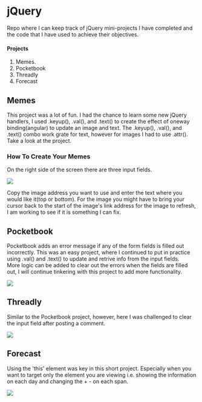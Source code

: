 # jQuery
Repo where I can keep track of jQuery mini-projects I have completed and the code that I have used to achieve their objectives.

#### Projects
1. Memes.
2. Pocketbook
3. Threadly
4. Forecast

## Memes

This project was a lot of fun.  I had the chance to learn some new jQuery handlers, I used .keyup(), .val(), and .text() to create the effect of oneway binding(angular) to update an image and text.  The .keyup(), .val(), and .text() combo work grate for text, however for images I had to use .attr(). </br>
Take a look at the project.
### How To Create Your Memes

On the right side of the screen there are three input fields.</br>

<img src="http://i.imgur.com/YqTzjgK.png"/>  </br>

Copy the image address you want to use and enter the text where you would like it(top or bottom).  For the image you might have to bring your cursor back to the start of the image's link address for the image to refresh, I am working to see if it is something I can fix.

## Pocketbook

Pocketbook adds an error message if any of the form fields is filled out incorrectly.  This was an easy project, where I continued to put in practice using .val() and .text() to update and retrive info from the input fields. </br>
More logic can be added to clear out the errors when the fields are filled out, I will continue tinkering with this project to add more functionality.

<img src="http://i.imgur.com/yGaxsuR.gif"/>

</br>

## Threadly
Similar to the Pocketbook project, however, here I was challenged to clear the input field after posting a comment.

<img src="http://i.imgur.com/PfNCVas.png"/>  </br>

## Forecast
Using the 'this' element was key in this short project.  Especially when you want to target only the element you are viewing i.e. showing the information on each day and changing the + - on each span.

<img src="http://i.imgur.com/myvUEKs.gif"/>
